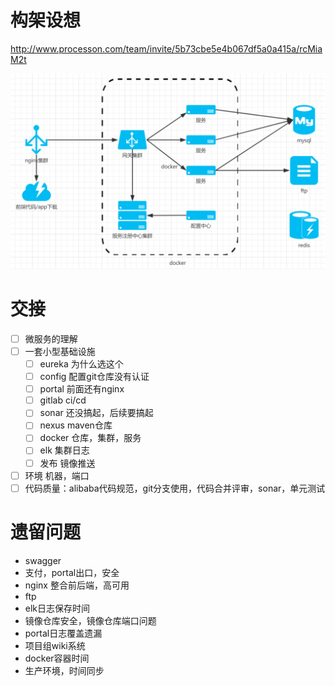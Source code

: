 # 构架设想

http://www.processon.com/team/invite/5b73cbe5e4b067df5a0a415a/rcMiaM2t

![1534996235371](./assets/1534996235371.png)

# 交接

- [ ] 微服务的理解
- [ ] 一套小型基础设施
  - [ ] eureka 为什么选这个
  - [ ] config 配置git仓库没有认证
  - [ ] portal 前面还有nginx
  - [ ] gitlab ci/cd
  - [ ] sonar 还没搞起，后续要搞起
  - [ ] nexus maven仓库
  - [ ] docker 仓库，集群，服务
  - [ ] elk 集群日志
  - [ ] 发布  镜像推送
- [ ] 环境 机器，端口
- [ ] 代码质量：alibaba代码规范，git分支使用，代码合并评审，sonar，单元测试

# 遗留问题

- swagger
- 支付，portal出口，安全
- nginx 整合前后端，高可用
- ftp
- elk日志保存时间
- 镜像仓库安全，镜像仓库端口问题
- portal日志覆盖遗漏
- 项目组wiki系统
- docker容器时间
- 生产环境，时间同步




